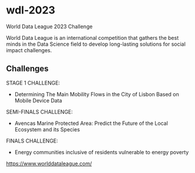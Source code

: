 # wdl-2023
World Data League 2023 Challenge

World Data League is an international competition that gathers the best minds in the Data Science field to develop long-lasting solutions for social impact challenges.

## Challenges
STAGE 1 CHALLENGE:
* Determining The Main Mobility Flows in the City of Lisbon Based on Mobile Device Data

SEMI-FINALS CHALLENGE:
* Avencas Marine Protected Area: Predict the Future of the Local Ecosystem and its Species

FINALS CHALLENGE:
* Energy communities inclusive of residents vulnerable to energy poverty


https://www.worlddataleague.com/
